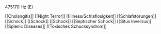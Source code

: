 475170 Hz (E)

[[Cholangitis]]
[[Night Terror]]
[[Illness/Schlaflosigkeit]]
[[Schlafstörungen]]
[[Schock]]
[[Schock]]
[[Schock]]
[[Septischer Schock]]
[[Situs Inversus]]
[[Splenic Diseases]]
[[Toxisches Schocksyndrom]]